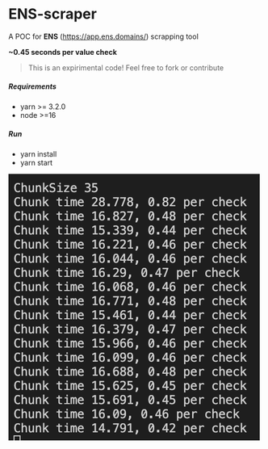 # ENS-scraper

A POC for **ENS** (https://app.ens.domains/) scrapping tool

 **~0.45 seconds per value check**

 
> This is an expirimental code!
> Feel free to fork or contribute


 

##### Requirements
- yarn >= 3.2.0
- node >=16
##### Run 
- yarn install
- yarn start

![Alt text](./assets/example.png "Title")
